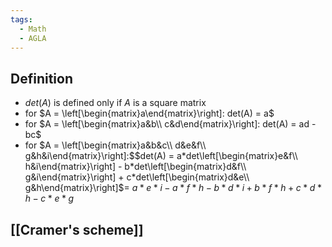 ```yaml
---
tags:
  - Math
  - AGLA
---
```

## Definition
- $det(A)$ is defined only if $A$ is a square matrix
- for $A = \left[\begin{matrix}a\end{matrix}\right]: det(A) = a$
- for $A = \left[\begin{matrix}a&b\\ c&d\end{matrix}\right]: det(A) = ad - bc$
- for $A = \left[\begin{matrix}a&b&c\\ d&e&f\\ g&h&i\end{matrix}\right]:$$det(A) = a*det\left[\begin{matrix}e&f\\ h&i\end{matrix}\right] - b*det\left[\begin{matrix}d&f\\ g&i\end{matrix}\right] + c*det\left[\begin{matrix}d&e\\ g&h\end{matrix}\right]$= $a*e*i - a*f*h - b*d*i + b*f*h + c*d*h - c*e*g$
## [[Cramer's scheme]]